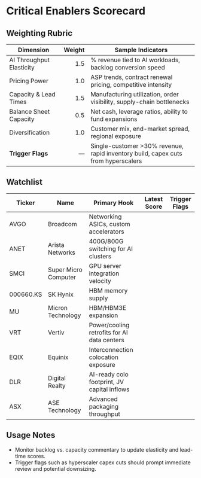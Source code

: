 # Critical Enablers Scorecard

## Weighting Rubric
| Dimension | Weight | Sample Indicators |
|-----------|-------:|-------------------|
| AI Throughput Elasticity | 1.5 | % revenue tied to AI workloads, backlog conversion speed |
| Pricing Power | 1.0 | ASP trends, contract renewal pricing, competitive intensity |
| Capacity & Lead Times | 1.5 | Manufacturing utilization, order visibility, supply-chain bottlenecks |
| Balance Sheet Capacity | 0.5 | Net cash, leverage ratios, ability to fund expansions |
| Diversification | 1.0 | Customer mix, end-market spread, regional exposure |
| **Trigger Flags** | — | Single-customer >30% revenue, rapid inventory build, capex cuts from hyperscalers |

## Watchlist
| Ticker | Name | Primary Hook | Latest Score | Trigger Flags |
|--------|------|--------------|--------------|---------------|
| AVGO | Broadcom | Networking ASICs, custom accelerators | | |
| ANET | Arista Networks | 400G/800G switching for AI clusters | | |
| SMCI | Super Micro Computer | GPU server integration velocity | | |
| 000660.KS | SK Hynix | HBM memory supply | | |
| MU | Micron Technology | HBM/HBM3E expansion | | |
| VRT | Vertiv | Power/cooling retrofits for AI data centers | | |
| EQIX | Equinix | Interconnection colocation exposure | | |
| DLR | Digital Realty | AI-ready colo footprint, JV capital inflows | | |
| ASX | ASE Technology | Advanced packaging throughput | | |

## Usage Notes
- Monitor backlog vs. capacity commentary to update elasticity and lead-time scores.
- Trigger flags such as hyperscaler capex cuts should prompt immediate review and potential downsizing.
